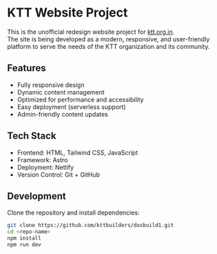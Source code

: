 # KTT Website Project

This is the unofficial redesign website project for [ktt.org.in](https://ktt.org.in).  
The site is being developed as a modern, responsive, and user-friendly platform to serve the needs of the KTT organization and its community.

## Features

- Fully responsive design
- Dynamic content management
- Optimized for performance and accessibility
- Easy deployment (serverless support)
- Admin-friendly content updates

## Tech Stack

- Frontend: HTML, Tailwind CSS, JavaScript
- Framework: Astro
- Deployment: Netlify
- Version Control: Git + GitHub

## Development

Clone the repository and install dependencies:

```bash
git clone https://github.com/kttbuilders/dosbuild1.git
cd <repo-name>
npm install
npm run dev
